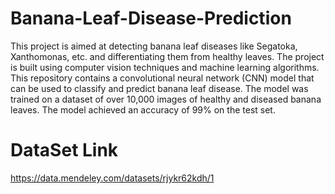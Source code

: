 # Banana-Leaf-Disease-Prediction


This project is aimed at detecting banana leaf diseases like Segatoka, Xanthomonas, etc. and differentiating them from healthy leaves. The project is built using computer vision techniques and machine learning algorithms.
This repository contains a convolutional neural network (CNN) model that can be used to classify and predict banana leaf disease. The model was trained on a dataset of over 10,000 images of healthy and diseased banana leaves. The model achieved an accuracy of 99% on the test set.


# DataSet Link
https://data.mendeley.com/datasets/rjykr62kdh/1
